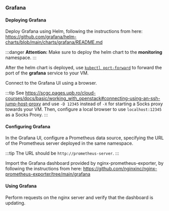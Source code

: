 ### Grafana

#### Deploying Grafana

Deploy Grafana using Helm, following the instructions from here: https://github.com/grafana/helm-charts/blob/main/charts/grafana/README.md

:::danger
**Attention:** Make sure to deploy the helm chart to the **monitoring** namespace.
:::

After the helm chart is deployed, use [`kubectl port-forward`](https://kubernetes.io/docs/tasks/access-application-cluster/port-forward-access-application-cluster/) to forward the port of the **grafana** service to your VM.

Connect to the Grafana UI using a browser. 

:::tip
See https://scgc.pages.upb.ro/cloud-courses/docs/basic/working_with_openstack#connecting-using-an-ssh-jump-host-proxy and use `-D 12345` instead of `-X` for starting a Socks proxy towards your VM. Then, configure a local browser to use `localhost:12345` as a Socks Proxy.
:::

#### Configuring Grafana

In the Grafana UI, configure a Prometheus data source, specifying the URL of the Prometheus server deployed in the same namespace.

:::tip
The URL should be `http://prometheus-server`.
:::

Import the Grafana dashboard provided by nginx-prometheus-exporter, by following the instructions from here: https://github.com/nginxinc/nginx-prometheus-exporter/tree/main/grafana

#### Using Grafana

Perform requests on the nginx server and verify that the dashboard is updating.
